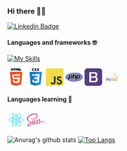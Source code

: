 ### Hi there 👋🏻

[![Linkedin Badge](https://img.shields.io/badge/-Wesley%20Roberto-6660cc?style=flat-square&logo=Linkedin&logoColor=white&link=https://www.linkedin.com/in/wesley-roberto/)](https://www.linkedin.com/in/wesley-roberto-6b0018198/)

#### Languages and frameworks 🤓

[![My Skills](https://skillicons.dev/icons?i=react,vue,git,html,js,laravel,nextjs,php,tailwindcss,mysql&perline=3)](https://skillicons.dev)

<code><img height="40" src="https://raw.githubusercontent.com/github/explore/80688e429a7d4ef2fca1e82350fe8e3517d3494d/topics/html/html.png"></code>
<code><img height="40" src="https://raw.githubusercontent.com/github/explore/80688e429a7d4ef2fca1e82350fe8e3517d3494d/topics/css/css.png"></code>
<code><img height="40" src="https://raw.githubusercontent.com/github/explore/80688e429a7d4ef2fca1e82350fe8e3517d3494d/topics/javascript/javascript.png"></code>
<code><img height="40" src="https://raw.githubusercontent.com/github/explore/80688e429a7d4ef2fca1e82350fe8e3517d3494d/topics/php/php.png"></code>
<code><img height="40" src="https://raw.githubusercontent.com/github/explore/80688e429a7d4ef2fca1e82350fe8e3517d3494d/topics/bootstrap/bootstrap.png"></code>
<code><img height="40" src="https://raw.githubusercontent.com/github/explore/80688e429a7d4ef2fca1e82350fe8e3517d3494d/topics/mysql/mysql.png"></code>


#### Languages learning 🚀

<code><img height="40" src="https://raw.githubusercontent.com/github/explore/80688e429a7d4ef2fca1e82350fe8e3517d3494d/topics/react/react.png"></code>
<code><img height="40" src="https://raw.githubusercontent.com/github/explore/80688e429a7d4ef2fca1e82350fe8e3517d3494d/topics/sass/sass.png"></code>

![Anurag's github stats](https://github-readme-stats.vercel.app/api?username=Wesley216&show_icons=true&theme=tokyonight)
[![Top Langs](https://github-readme-stats.vercel.app/api/top-langs/?username=Wesley216&layout=compact&theme=tokyonight)](https://github.com/Wesley216/github-readme-stats)
